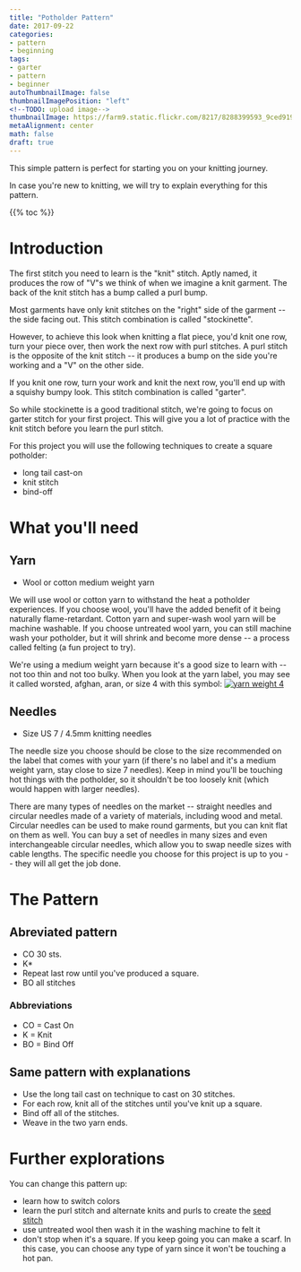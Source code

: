 ```yaml
---
title: "Potholder Pattern"
date: 2017-09-22
categories:
- pattern
- beginning
tags:
- garter
- pattern
- beginner
autoThumbnailImage: false
thumbnailImagePosition: "left"
<!--TODO: upload image-->
thumbnailImage: https://farm9.static.flickr.com/8217/8288399593_9ced919f63.jpg
metaAlignment: center
math: false
draft: true
---
```


This simple pattern is perfect for starting you on your knitting journey.

<!--more-->
<!--TODO: add pictures-->

In case you're new to knitting, we will try to explain everything for this pattern.
<!--TODO: we should make a pdf that skips all the chit chat so people that know how to read a pattern can jump right in-->

{{% toc %}}

# Introduction

The first stitch you need to learn is the "knit" stitch. Aptly named, it produces the row of "V"s we think of when we imagine a knit garment. The back of the knit stitch has a bump called a purl bump.

Most garments have only knit stitches on the "right" side of the garment -- the side facing out. This stitch combination is called "stockinette".
<!--TODO: add image of stockinette front and back-->

However, to achieve this look when knitting a flat piece, you'd knit one row, turn your piece over, then work the next row with purl stitches. A purl stitch is the opposite of the knit stitch -- it produces a bump on the side you're working and a "V" on the other side.

If you knit one row, turn your work and knit the next row, you'll end up with a squishy bumpy look. This stitch combination is called "garter".
<!--TODO: add image of garter-->

So while stockinette is a good traditional stitch, we're going to focus on garter stitch for your first project. This will give you a lot of practice with the knit stitch before you learn the purl stitch.

For this project you will use the following techniques to create a square potholder:

* long tail cast-on
* knit stitch
* bind-off

# What you'll need

## Yarn

* Wool or cotton medium weight yarn
<!--TODO: calculate amount-->

We will use wool or cotton yarn to withstand the heat a potholder experiences. If you choose wool, you'll have the added benefit of it being naturally flame-retardant. Cotton yarn and super-wash wool yarn will be machine washable. If you choose untreated wool yarn, you can still machine wash your potholder, but it will shrink and become more dense -- a process called felting (a fun project to try).

We're using a medium weight yarn because it's a good size to learn with -- not too thin and not too bulky. When you look at the yarn label, you may see it called worsted, afghan, aran, or size 4 with this symbol:
[![yarn weight 4](https://www.craftyarncouncil.com/logos/4.gif)](https://www.craftyarncouncil.com/weight.html)

## Needles

* Size US 7 / 4.5mm knitting needles

The needle size you choose should be close to the size recommended on the label that comes with your yarn (if there's no label and it's a medium weight yarn, stay close to size 7 needles). Keep in mind you'll be touching hot things with the potholder, so it shouldn't be too loosely knit (which would happen with larger needles).

There are many types of needles on the market -- straight needles and circular needles made of a variety of materials, including wood and metal. Circular needles can be used to make round garments, but you can knit flat on them as well. You can buy a set of needles in many sizes and even interchangeable circular needles, which allow you to swap needle sizes with cable lengths. The specific needle you choose for this project is up to you -- they will all get the job done.

# The Pattern

## Abreviated pattern

<!--TODO: get this and the following sections to format better so we don't need bulleted lists-->
* CO 30 sts.
* K*
* Repeat last row until you've produced a square.
* BO all stitches

### Abbreviations

* CO = Cast On
* K = Knit
* BO = Bind Off

## Same pattern with explanations
<!--TODO: explain more or link to better explanations here-->

* Use the long tail cast on technique to cast on 30 stitches.
* For each row, knit all of the stitches until you've knit up a square.
* Bind off all of the stitches.
* Weave in the two yarn ends.

# Further explorations

You can change this pattern up:
<!--TODO: add in links for color changes and felting-->

* learn how to switch colors
* learn the purl stitch and alternate knits and purls to create the [seed stitch](http://www.dummies.com/crafts/knitting/designs-patterns/how-to-knit-the-seed-stitch/)
* use untreated wool then wash it in the washing machine to felt it
* don't stop when it's a square. If you keep going you can make a scarf. In this case, you can choose any type of yarn since it won't be touching a hot pan.

